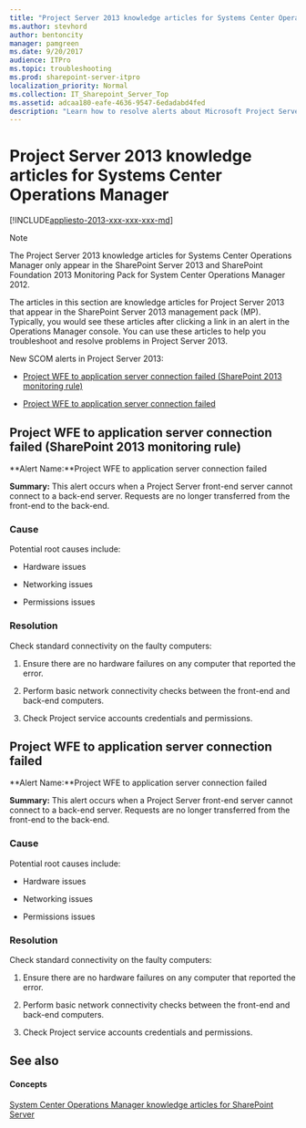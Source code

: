 ```yaml
---
title: "Project Server 2013 knowledge articles for Systems Center Operations Manager"
ms.author: stevhord
author: bentoncity
manager: pamgreen
ms.date: 9/20/2017
audience: ITPro
ms.topic: troubleshooting
ms.prod: sharepoint-server-itpro
localization_priority: Normal
ms.collection: IT_Sharepoint_Server_Top
ms.assetid: adcaa180-eafe-4636-9547-6edadabd4fed
description: "Learn how to resolve alerts about Microsoft Project Server 2013 in the SharePoint Server 2013 management pack for Systems Center Operations Manager (SCOM)."
---
```


# Project Server 2013 knowledge articles for Systems Center Operations Manager

[!INCLUDE[appliesto-2013-xxx-xxx-xxx-md](../includes/appliesto-2013-xxx-xxx-xxx-md.md)] 
  
> [!NOTE]
> The Project Server 2013 knowledge articles for Systems Center Operations Manager only appear in the SharePoint Server 2013 and SharePoint Foundation 2013 Monitoring Pack for System Center Operations Manager 2012. 
  
The articles in this section are knowledge articles for Project Server 2013 that appear in the SharePoint Server 2013 management pack (MP). Typically, you would see these articles after clicking a link in an alert in the Operations Manager console. You can use these articles to help you troubleshoot and resolve problems in Project Server 2013.
  
New SCOM alerts in Project Server 2013:
  
- [Project WFE to application server connection failed (SharePoint 2013 monitoring rule)](#ProjectApp)
    
- [Project WFE to application server connection failed](#ProjectApp2)
    
## Project WFE to application server connection failed (SharePoint 2013 monitoring rule)
<a name="ProjectApp"> </a>

 **Alert Name:**Project WFE to application server connection failed
  
 **Summary:** This alert occurs when a Project Server front-end server cannot connect to a back-end server. Requests are no longer transferred from the front-end to the back-end. 
  
### Cause

Potential root causes include: 
  
- Hardware issues
    
- Networking issues
    
- Permissions issues
    
### Resolution

Check standard connectivity on the faulty computers:
  
1. Ensure there are no hardware failures on any computer that reported the error.
    
2. Perform basic network connectivity checks between the front-end and back-end computers.
    
3. Check Project service accounts credentials and permissions.
    
## Project WFE to application server connection failed
<a name="ProjectApp2"> </a>

 **Alert Name:**Project WFE to application server connection failed
  
 **Summary:** This alert occurs when a Project Server front-end server cannot connect to a back-end server. Requests are no longer transferred from the front-end to the back-end. 
  
### Cause

Potential root causes include: 
  
- Hardware issues
    
- Networking issues
    
- Permissions issues
    
### Resolution

Check standard connectivity on the faulty computers:
  
1. Ensure there are no hardware failures on any computer that reported the error.
    
2. Perform basic network connectivity checks between the front-end and back-end computers.
    
3. Check Project service accounts credentials and permissions.
    
## See also
<a name="ProjectApp2"> </a>

#### Concepts

[System Center Operations Manager knowledge articles for SharePoint Server](system-center-operations-manager-knowledge-articles.md)

